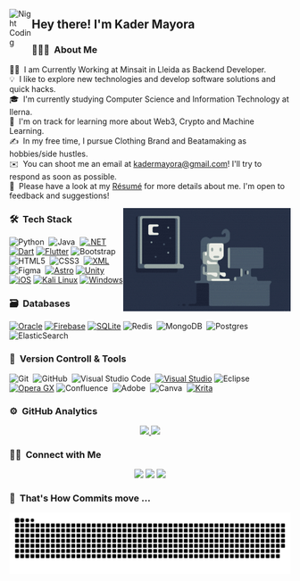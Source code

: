 <img alt="Night Coding" src="./assets/Hand%20Wave.gif" width='40' align="left"/><h2 align="left">Hey there! I'm Kader Mayora</h2>

<!-- ## 👋 &nbsp;Hey there! I'm Kader Mayora -->

### 👨🏻‍💻 &nbsp;About Me

👨‍💻 &nbsp;I am Currently Working at Minsait in Lleida as Backend Developer.\
💡 &nbsp;I like to explore new technologies and develop software solutions and quick hacks.\
🎓 &nbsp;I'm currently studying Computer Science and Information Technology at Ilerna.\
🌱 &nbsp;I'm on track for learning more about Web3, Crypto and Machine Learning.\
✍️ &nbsp;In my free time, I pursue Clothing Brand and Beatamaking as hobbies/side hustles.\
✉️ &nbsp;You can shoot me an email at kadermayora@gmail.com! I'll try to respond as soon as possible.\
📄 &nbsp;Please have a look at my [Résumé](https://onedrive.live.com/?authkey=%21AKntgUe4LOwU4xA&id=2C11D5C642133C04%213605&cid=2C11D5C642133C04&parId=root&parQt=sharedby&o=OneUp) for more details about me. I'm open to feedback and suggestions!


<img alt="Night Coding" src="https://raw.githubusercontent.com/AVS1508/AVS1508/master/assets/Night-Coding.gif" align="right"/>

### 🛠 &nbsp;Tech Stack

![Python](https://img.shields.io/badge/python-3670A0?style=for-the-badge&logo=python&logoColor=ffdd54)&nbsp;
![Java](https://img.shields.io/badge/java-%23ED8B00.svg?style=for-the-badge&logo=java&logoColor=white)&nbsp;
[![.NET](https://img.shields.io/badge/.NET-512BD4?logo=dotnet&logoColor=fff)](#)
[![Dart](https://img.shields.io/badge/Dart-%230175C2.svg?logo=dart&logoColor=white)](#)
[![Flutter](https://img.shields.io/badge/Flutter-02569B?logo=flutter&logoColor=fff)](#)
![Bootstrap](https://img.shields.io/badge/bootstrap-%23563D7C.svg?style=for-the-badge&logo=bootstrap&logoColor=white)&nbsp;
![HTML5](https://img.shields.io/badge/html5-%23E34F26.svg?style=for-the-badge&logo=html5&logoColor=white)&nbsp;
![CSS3](https://img.shields.io/badge/css3-%231572B6.svg?style=for-the-badge&logo=css3&logoColor=white)&nbsp;
[![XML](https://img.shields.io/badge/XML-767C52?logo=xml&logoColor=fff)](#)
![Figma](https://img.shields.io/badge/figma-%23F24E1E.svg?style=for-the-badge&logo=figma&logoColor=white)&nbsp;
[![Astro](https://img.shields.io/badge/Astro-BC52EE?logo=astro&logoColor=fff)](#)
[![Unity](https://img.shields.io/badge/Unity-%23000000.svg?logo=unity&logoColor=white)](#)
[![iOS](https://img.shields.io/badge/iOS-000000?&logo=apple&logoColor=white)](#)
[![Kali Linux](https://img.shields.io/badge/Kali%20Linux-557C94?logo=kalilinux&logoColor=fff)](#)
[![Windows](https://custom-icon-badges.demolab.com/badge/Windows-0078D6?logo=windows11&logoColor=white)](#)

### 🗃 &nbsp;Databases

[![Oracle](https://custom-icon-badges.demolab.com/badge/Oracle-F80000?logo=oracle&logoColor=fff)](#)
[![Firebase](https://img.shields.io/badge/Firebase-039BE5?logo=Firebase&logoColor=white)](#)
[![SQLite](https://img.shields.io/badge/SQLite-%2307405e.svg?logo=sqlite&logoColor=white)](#)
![Redis](https://img.shields.io/badge/redis-%23DD0031.svg?style=for-the-badge&logo=redis&logoColor=white)&nbsp;
![MongoDB](https://img.shields.io/badge/MongoDB-%234ea94b.svg?style=for-the-badge&logo=mongodb&logoColor=white)&nbsp;
![Postgres](https://img.shields.io/badge/postgres-%23316192.svg?style=for-the-badge&logo=postgresql&logoColor=white)&nbsp;
![ElasticSearch](https://img.shields.io/badge/-ElasticSearch-005571?style=for-the-badge&logo=elasticsearch)&nbsp;


### 🧰 &nbsp;Version Controll & Tools 

![Git](https://img.shields.io/badge/git-%23F05033.svg?style=for-the-badge&logo=git&logoColor=white)&nbsp;
![GitHub](https://img.shields.io/badge/github-%23121011.svg?style=for-the-badge&logo=github&logoColor=white)&nbsp;
![Visual Studio Code](https://img.shields.io/badge/Visual%20Studio%20Code-0078d7.svg?style=for-the-badge&logo=visual-studio-code&logoColor=white)&nbsp;
[![Visual Studio](https://custom-icon-badges.demolab.com/badge/Visual%20Studio-5C2D91.svg?&logo=visual-studio&logoColor=white)](#)
![Eclipse](https://img.shields.io/badge/Eclipse-FE7A16.svg?style=for-the-badge&logo=Eclipse&logoColor=white)&nbsp;
[![Opera GX](https://img.shields.io/badge/Opera%20GX-EE2950?logo=operagx&logoColor=fff)](#)
![Confluence](https://img.shields.io/badge/confluence-%23172BF4.svg?style=for-the-badge&logo=confluence&logoColor=white)&nbsp;
![Adobe](https://img.shields.io/badge/adobe-%23FF0000.svg?style=for-the-badge&logo=adobe&logoColor=white)&nbsp;
![Canva](https://img.shields.io/badge/Canva-%2300C4CC.svg?style=for-the-badge&logo=Canva&logoColor=white)&nbsp;
[![Krita](https://img.shields.io/badge/Krita-203759?logo=krita&logoColor=EEF37B)](#)

### ⚙️ &nbsp;GitHub Analytics

<p align="center">
  <a href="https://github.com/xDefyy">
    <img height="180em" src="https://github-readme-stats-eight-theta.vercel.app/api?username=xDefyy&show_icons=true&theme=algolia&include_all_commits=true&count_private=true"/>
  </a>
  <a href="https://github.com/xDefyy">
    <img height="180em" src="https://github-readme-stats-eight-theta.vercel.app/api/top-langs/?username=xDefyy&layout=compact&langs_count=8&theme=algolia"/>
  </a>
</p>

### 🤝🏻 &nbsp;Connect with Me

<p align="center">
<a href="https://www.linkedin.com/in/ask2001/"><img src="https://img.shields.io/badge/-xDefyy-0077B5?style=flat&logo=Linkedin&logoColor=white"/></a>
<a href="mailto:kadermayora@gmail.com"><img src="https://img.shields.io/badge/-xDefyy-D14836?style=flat&logo=Gmail&logoColor=white"/></a>
<a href="https://www.instagram.com/latekaderr/"><img src="https://img.shields.io/badge/-Latekaderr-E4405F?style=flat&logo=Instagram&logoColor=white"/></a>
</p>

### 🐍 &nbsp;That's How Commits move ...

<div align="center">
  <a href="https://github.com/xDefyy/">
  <img src="https://github.com/1999AZZAR/1999AZZAR/blob/readme/resources/img/grid-snake.svg"
       alt="snake" /></a>
</div>
